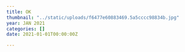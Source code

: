 ```yaml
---
title: OK
thumbnail: "../static/uploads/f6477e60883469.5a5cccc98834b.jpg"
year: JAN 2021
categories: []
date: 2021-01-01T00:00:00Z

---
```

<div className="nft-embed"></div>
<script
  async
  src="https://nfte.app/api/embed.js?contract=0x3b3ee1931dc30c1957379fac9aba94d1c48a5405&tokenId=214">
</script>